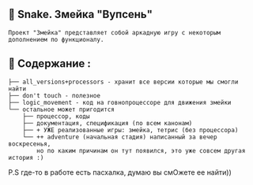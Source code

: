 ## 🚀 Snake. Змейка "Вупсень"
    Проект "Змейка" представляет собой аркадную игру с некоторым дополнением по функционалу.
## 📂 Содержание :
    ├── all_versions+processors - хранит все версии которые мы смогли найти
    ├── don't touch - полезное
    ├── logic_movement - код на говнопроцессоре для движения змейки
    └── остальное может пригодится
        ├── процессор, коды
        ├── документация, спецификация (по всем канонам)
        ├── + УЖЕ реализованные игры: змейка, тетрис (без процессора)
        └── ++ adventure (начальная стадия) написанный за вечер воскресенья,
            но по каким причинам он тут появился, это уже совсем другая история :)
P.S где-то в работе есть пасхалка, думаю вы смОжете ее найти))



